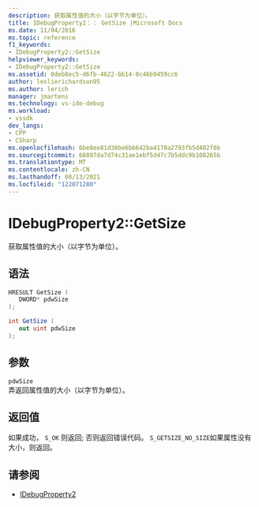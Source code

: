 ```yaml
---
description: 获取属性值的大小（以字节为单位）。
title: IDebugProperty2：： GetSize |Microsoft Docs
ms.date: 11/04/2016
ms.topic: reference
f1_keywords:
- IDebugProperty2::GetSize
helpviewer_keywords:
- IDebugProperty2::GetSize
ms.assetid: 0deb8ec5-d6fb-4622-bb14-0c46b9459cc6
author: leslierichardson95
ms.author: lerich
manager: jmartens
ms.technology: vs-ide-debug
ms.workload:
- vssdk
dev_langs:
- CPP
- CSharp
ms.openlocfilehash: 6be8ee81d38be6bb642ba4178a2793fb5d482f0b
ms.sourcegitcommit: 68897da7d74c31ae1ebf5d47c7b5ddc9b108265b
ms.translationtype: MT
ms.contentlocale: zh-CN
ms.lasthandoff: 08/13/2021
ms.locfileid: "122071280"
---
```

# <a name="idebugproperty2getsize"></a>IDebugProperty2::GetSize
获取属性值的大小（以字节为单位）。

## <a name="syntax"></a>语法

```cpp
HRESULT GetSize ( 
   DWORD* pdwSize
);
```

```csharp
int GetSize ( 
   out uint pdwSize
);
```

## <a name="parameters"></a>参数
`pdwSize`\
弄返回属性值的大小（以字节为单位）。

## <a name="return-value"></a>返回值
 如果成功， `S_OK` 则返回; 否则返回错误代码。 `S_GETSIZE_NO_SIZE`如果属性没有大小，则返回。

## <a name="see-also"></a>请参阅
- [IDebugProperty2](../../../extensibility/debugger/reference/idebugproperty2.md)
